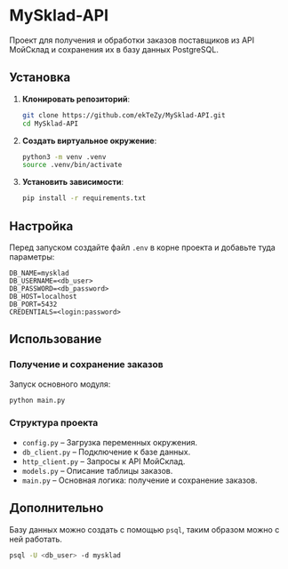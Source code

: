 # MySklad-API

Проект для получения и обработки заказов поставщиков из API МойСклад и сохранения их в базу данных PostgreSQL.

## Установка

1. **Клонировать репозиторий**:
   ```bash
   git clone https://github.com/ekTeZy/MySklad-API.git
   cd MySklad-API
   ```

2. **Создать виртуальное окружение**:
   ```bash
   python3 -m venv .venv
   source .venv/bin/activate  
   ```

3. **Установить зависимости**:
   ```bash
   pip install -r requirements.txt
   ```

## Настройка

Перед запуском создайте файл `.env` в корне проекта и добавьте туда параметры:

```
DB_NAME=mysklad
DB_USERNAME=<db_user>
DB_PASSWORD=<db_password>
DB_HOST=localhost
DB_PORT=5432
CREDENTIALS=<login:password>
```

## Использование

### Получение и сохранение заказов

Запуск основного модуля:
```bash
python main.py
```

### Структура проекта
- `config.py` – Загрузка переменных окружения.
- `db_client.py` – Подключение к базе данных.
- `http_client.py` – Запросы к API МойСклад.
- `models.py` – Описание таблицы заказов.
- `main.py` – Основная логика: получение и сохранение заказов.

## Дополнительно
Базу данных можно создать с помощью `psql`, таким образом можно с ней работать.
```bash
psql -U <db_user> -d mysklad
```
